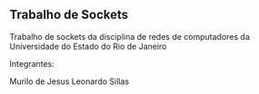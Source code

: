 ## Trabalho de Sockets

Trabalho de sockets da disciplina de redes de computadores da Universidade do Estado do Rio de Janeiro

Integrantes:

Murilo de Jesus
Leonardo Sillas